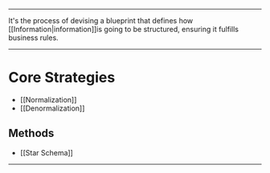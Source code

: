***

It's the process of devising a blueprint that defines how [[Information|information]]is going to be structured, ensuring it fulfills business rules.

***
# Core Strategies

- [[Normalization]]
- [[Denormalization]]

## Methods

- [[Star Schema]]

***
